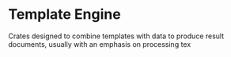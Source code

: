 # Template Engine

Crates designed to combine templates with data to produce result documents, usually with an emphasis on processing tex
